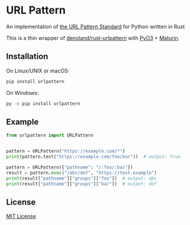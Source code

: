 # URL Pattern

An implementation of [the URL Pattern Standard](https://urlpattern.spec.whatwg.org/) for Python written in Rust

This is a thin wrapper of [denoland/rust-urlpattern](https://github.com/denoland/rust-urlpattern) with [PyO3](https://github.com/PyO3/pyo3) + [Maturin](https://github.com/PyO3/maturin).

## Installation

On Linux/UNIX or macOS:

```sh
pip install urlpattern
```

On Windows:

```sh
py -m pip install urlpattern
```

## Example

```py
from urlpattern import URLPattern


pattern = URLPattern("https://example.com/*")
print(pattern.test("https://example.com/foo/bar"))  # output: True

pattern = URLPattern({"pathname": "/:foo/:bar"})
result = pattern.exec("/abc/def", "https://test.example")
print(result["pathname"]["groups"]["foo"])  # output: abc
print(result["pathname"]["groups"]["bar"])  # output: def
```

## License

[MIT License](/LICENSE)